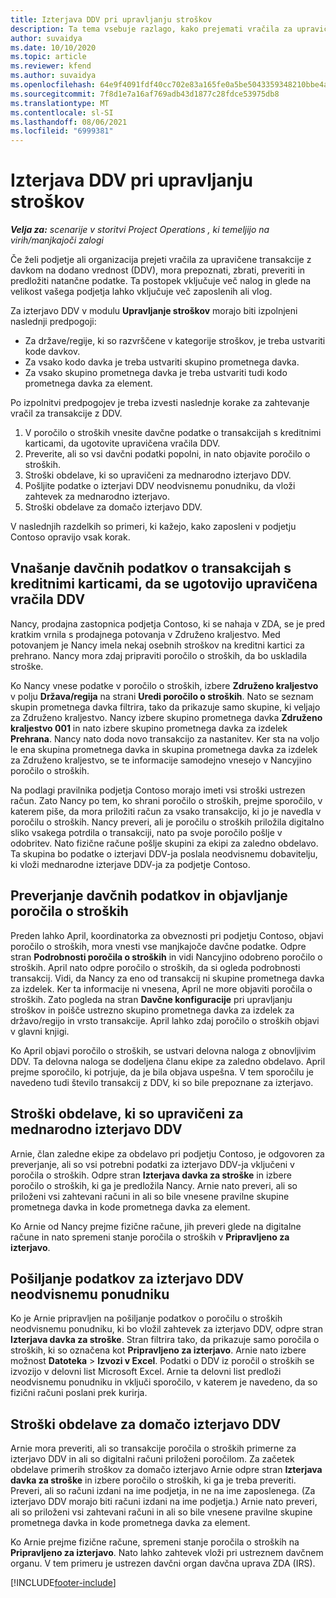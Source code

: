 ```yaml
---
title: Izterjava DDV pri upravljanju stroškov
description: Ta tema vsebuje razlago, kako prejemati vračila za upravičene transakcije z davkom na dodano vrednost (DDV).
author: suvaidya
ms.date: 10/10/2020
ms.topic: article
ms.reviewer: kfend
ms.author: suvaidya
ms.openlocfilehash: 64e9f4091fdf40cc702e83a165fe0a5be5043359348210bbe4afcd8a18055133
ms.sourcegitcommit: 7f8d1e7a16af769adb43d1877c28fdce53975db8
ms.translationtype: MT
ms.contentlocale: sl-SI
ms.lasthandoff: 08/06/2021
ms.locfileid: "6999381"
---
```

# <a name="vat-recovery-in-expense-management"></a>Izterjava DDV pri upravljanju stroškov

_**Velja za:** scenarije v storitvi Project Operations , ki temeljijo na virih/manjkajoči zalogi_

Če želi podjetje ali organizacija prejeti vračila za upravičene transakcije z davkom na dodano vrednost (DDV), mora prepoznati, zbrati, preveriti in predložiti natančne podatke. Ta postopek vključuje več nalog in glede na velikost vašega podjetja lahko vključuje več zaposlenih ali vlog.

Za izterjavo DDV v modulu **Upravljanje stroškov** morajo biti izpolnjeni naslednji predpogoji:

- Za države/regije, ki so razvrščene v kategorije stroškov, je treba ustvariti kode davkov.
- Za vsako kodo davka je treba ustvariti skupino prometnega davka.
- Za vsako skupino prometnega davka je treba ustvariti tudi kodo prometnega davka za element.

Po izpolnitvi predpogojev je treba izvesti naslednje korake za zahtevanje vračil za transakcije z DDV.

1. V poročilo o stroških vnesite davčne podatke o transakcijah s kreditnimi karticami, da ugotovite upravičena vračila DDV.
2. Preverite, ali so vsi davčni podatki popolni, in nato objavite poročilo o stroških.
3. Stroški obdelave, ki so upravičeni za mednarodno izterjavo DDV.
4. Pošljite podatke o izterjavi DDV neodvisnemu ponudniku, da vloži zahtevek za mednarodno izterjavo.
5. Stroški obdelave za domačo izterjavo DDV.

V naslednjih razdelkih so primeri, ki kažejo, kako zaposleni v podjetju Contoso opravijo vsak korak.

## <a name="enter-tax-information-about-credit-card-transactions-to-identify-eligible-vat-refunds"></a>Vnašanje davčnih podatkov o transakcijah s kreditnimi karticami, da se ugotovijo upravičena vračila DDV

Nancy, prodajna zastopnica podjetja Contoso, ki se nahaja v ZDA, se je pred kratkim vrnila s prodajnega potovanja v Združeno kraljestvo. Med potovanjem je Nancy imela nekaj osebnih stroškov na kreditni kartici za prehrano. Nancy mora zdaj pripraviti poročilo o stroških, da bo uskladila stroške.

Ko Nancy vnese podatke v poročilo o stroških, izbere **Združeno kraljestvo** v polju **Država/regija** na strani **Uredi poročilo o stroških**. Nato se seznam skupin prometnega davka filtrira, tako da prikazuje samo skupine, ki veljajo za Združeno kraljestvo. Nancy izbere skupino prometnega davka **Združeno kraljestvo 001** in nato izbere skupino prometnega davka za izdelek **Prehrana**. Nancy nato doda novo transakcijo za nastanitev. Ker sta na voljo le ena skupina prometnega davka in skupina prometnega davka za izdelek za Združeno kraljestvo, se te informacije samodejno vnesejo v Nancyjino poročilo o stroških.

Na podlagi pravilnika podjetja Contoso morajo imeti vsi stroški ustrezen račun. Zato Nancy po tem, ko shrani poročilo o stroških, prejme sporočilo, v katerem piše, da mora priložiti račun za vsako transakcijo, ki jo je navedla v poročilu o stroških. Nancy preveri, ali je poročilu o stroških priložila digitalno sliko vsakega potrdila o transakciji, nato pa svoje poročilo pošlje v odobritev. Nato fizične račune pošlje skupini za ekipi za zaledno obdelavo. Ta skupina bo podatke o izterjavi DDV-ja poslala neodvisnemu dobavitelju, ki vloži mednarodne izterjave DDV-ja za podjetje Contoso.

## <a name="verify-tax-information-and-post-an-expense-report"></a>Preverjanje davčnih podatkov in objavljanje poročila o stroških

Preden lahko April, koordinatorka za obveznosti pri podjetju Contoso, objavi poročilo o stroških, mora vnesti vse manjkajoče davčne podatke. Odpre stran **Podrobnosti poročila o stroških** in vidi Nancyjino odobreno poročilo o stroških. April nato odpre poročilo o stroških, da si ogleda podrobnosti transakcij. Vidi, da Nancy za eno od transakcij ni skupine prometnega davka za izdelek. Ker ta informacije ni vnesena, April ne more objaviti poročila o stroških. Zato pogleda na stran **Davčne konfiguracije** pri upravljanju stroškov in poišče ustrezno skupino prometnega davka za izdelek za državo/regijo in vrsto transakcije. April lahko zdaj poročilo o stroških objavi v glavni knjigi.

Ko April objavi poročilo o stroških, se ustvari delovna naloga z obnovljivim DDV. Ta delovna naloga se dodeljena članu ekipe za zaledno obdelavo. April prejme sporočilo, ki potrjuje, da je bila objava uspešna. V tem sporočilu je navedeno tudi število transakcij z DDV, ki so bile prepoznane za izterjavo.

## <a name="process-expenses-that-are-eligible-for-international-vat-recovery"></a>Stroški obdelave, ki so upravičeni za mednarodno izterjavo DDV

Arnie, član zaledne ekipe za obdelavo pri podjetju Contoso, je odgovoren za preverjanje, ali so vsi potrebni podatki za izterjavo DDV-ja vključeni v poročila o stroških. Odpre stran **Izterjava davka za stroške** in izbere poročilo o stroških, ki ga je predložila Nancy. Arnie nato preveri, ali so priloženi vsi zahtevani računi in ali so bile vnesene pravilne skupine prometnega davka in kode prometnega davka za element.

Ko Arnie od Nancy prejme fizične račune, jih preveri glede na digitalne račune in nato spremeni stanje poročila o stroških v **Pripravljeno za izterjavo**.

## <a name="send-vat-recovery-data-to-the-third-party-vendor"></a>Pošiljanje podatkov za izterjavo DDV neodvisnemu ponudniku

Ko je Arnie pripravljen na pošiljanje podatkov o poročilu o stroških neodvisnemu ponudniku, ki bo vložil zahtevek za izterjavo DDV, odpre stran **Izterjava davka za stroške**. Stran filtrira tako, da prikazuje samo poročila o stroških, ki so označena kot **Pripravljeno za izterjavo**. Arnie nato izbere možnost **Datoteka** &gt; **Izvozi v Excel**. Podatki o DDV iz poročil o stroških se izvozijo v delovni list Microsoft Excel. Arnie ta delovni list predloži neodvisnemu ponudniku in vključi sporočilo, v katerem je navedeno, da so fizični računi poslani prek kurirja.

## <a name="process-expenses-for-domestic-vat-recovery"></a>Stroški obdelave za domačo izterjavo DDV

Arnie mora preveriti, ali so transakcije poročila o stroških primerne za izterjavo DDV in ali so digitalni računi priloženi poročilom. Za začetek obdelave primerih stroškov za domačo izterjavo Arnie odpre stran **Izterjava davka za stroške** in izbere poročilo o stroških, ki ga je treba preveriti. Preveri, ali so računi izdani na ime podjetja, in ne na ime zaposlenega. (Za izterjavo DDV morajo biti računi izdani na ime podjetja.) Arnie nato preveri, ali so priloženi vsi zahtevani računi in ali so bile vnesene pravilne skupine prometnega davka in kode prometnega davka za element.

Ko Arnie prejme fizične račune, spremeni stanje poročila o stroških na **Pripravljeno za izterjavo**. Nato lahko zahtevek vloži pri ustreznem davčnem organu. V tem primeru je ustrezen davčni organ davčna uprava ZDA (IRS).


[!INCLUDE[footer-include](../includes/footer-banner.md)]